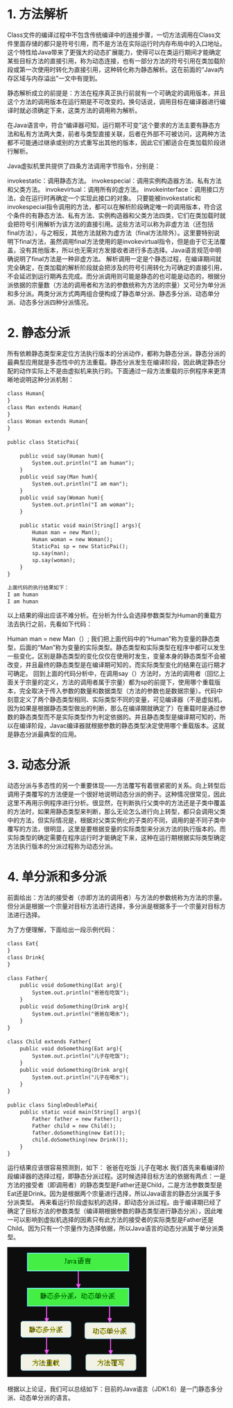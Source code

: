 # 1. 方法解析
   Class文件的编译过程中不包含传统编译中的连接步骤，一切方法调用在Class文件里面存储的都只是符号引用，而不是方法在实际运行时内存布局中的入口地址。这个特性给Java带来了更强大的动态扩展能力，使得可以在类运行期间才能确定某些目标方法的直接引用，称为动态连接，也有一部分方法的符号引用在类加载阶段或第一次使用时转化为直接引用，这种转化称为静态解析。这在前面的“Java内存区域与内存溢出”一文中有提到。

   静态解析成立的前提是：方法在程序真正执行前就有一个可确定的调用版本，并且这个方法的调用版本在运行期是不可改变的。换句话说，调用目标在编译器进行编译时就必须确定下来，这类方法的调用称为解析。

   在Java语言中，符合“编译器可知，运行期不可变”这个要求的方法主要有静态方法和私有方法两大类，前者与类型直接关联，后者在外部不可被访问，这两种方法都不可能通过继承或别的方式重写出其他的版本，因此它们都适合在类加载阶段进行解析。

   Java虚拟机里共提供了四条方法调用字节指令，分别是：

invokestatic：调用静态方法。
invokespecial：调用实例构造器<init>方法、私有方法和父类方法。
invokevirtual：调用所有的虚方法。
invokeinterface：调用接口方法，会在运行时再确定一个实现此接口的对象。
    只要能被invokestatic和invokespecial指令调用的方法，都可以在解析阶段确定唯一的调用版本，符合这个条件的有静态方法、私有方法、实例构造器和父类方法四类，它们在类加载时就会把符号引用解析为该方法的直接引用。这些方法可以称为非虚方法（还包括final方法），与之相反，其他方法就称为虚方法（final方法除外）。这里要特别说明下final方法，虽然调用final方法使用的是invokevirtual指令，但是由于它无法覆盖，没有其他版本，所以也无需对方发接收者进行多态选择。Java语言规范中明确说明了final方法是一种非虚方法。
    解析调用一定是个静态过程，在编译期间就完全确定，在类加载的解析阶段就会把涉及的符号引用转化为可确定的直接引用，不会延迟到运行期再去完成。而分派调用则可能是静态的也可能是动态的，根据分派依据的宗量数（方法的调用者和方法的参数统称为方法的宗量）又可分为单分派和多分派。两类分派方式两两组合便构成了静态单分派、静态多分派、动态单分派、动态多分派四种分派情况。
    
# 2. 静态分派   
  
  所有依赖静态类型来定位方法执行版本的分派动作，都称为静态分派，静态分派的最典型应用就是多态性中的方法重载。静态分派发生在编译阶段，因此确定静态分配的动作实际上不是由虚拟机来执行的。下面通过一段方法重载的示例程序来更清晰地说明这种分派机制：


```
class Human{
}  
class Man extends Human{
}
class Woman extends Human{
}
 
public class StaticPai{
 
	public void say(Human hum){
		System.out.println("I am human");
	}
	public void say(Man hum){
		System.out.println("I am man");
	}
	public void say(Woman hum){
		System.out.println("I am woman");
	}
 
	public static void main(String[] args){
		Human man = new Man();
		Human woman = new Woman();
		StaticPai sp = new StaticPai();
		sp.say(man);
		sp.say(woman);
	}
}
```
    上面代码的执行结果如下：
    I am human
    I am human

   以上结果的得出应该不难分析。在分析为什么会选择参数类型为Human的重载方法去执行之前，先看如下代码：

Human man = new Man（）;
    我们把上面代码中的“Human”称为变量的静态类型，后面的“Man”称为变量的实际类型。静态类型和实际类型在程序中都可以发生一些变化，区别是静态类型的变化仅仅在使用时发生，变量本身的静态类型不会被改变，并且最终的静态类型是在编译期可知的，而实际类型变化的结果在运行期才可确定。
    回到上面的代码分析中，在调用say（）方法时，方法的调用者（回忆上面关于宗量的定义，方法的调用者属于宗量）都为sp的前提下，使用哪个重载版本，完全取决于传入参数的数量和数据类型（方法的参数也是数据宗量）。代码中刻意定义了两个静态类型相同、实际类型不同的变量，可见编译器（不是虚拟机，因为如果是根据静态类型做出的判断，那么在编译期就确定了）在重载时是通过参数的静态类型而不是实际类型作为判定依据的。并且静态类型是编译期可知的，所以在编译阶段，Javac编译器就根据参数的静态类型决定使用哪个重载版本。这就是静态分派最典型的应用。

# 3. 动态分派  
   动态分派与多态性的另一个重要体现——方法覆写有着很紧密的关系。向上转型后调用子类覆写的方法便是一个很好地说明动态分派的例子。这种情况很常见，因此这里不再用示例程序进行分析。很显然，在判断执行父类中的方法还是子类中覆盖的方法时，如果用静态类型来判断，那么无论怎么进行向上转型，都只会调用父类中的方法，但实际情况是，根据对父类实例化的子类的不同，调用的是不同子类中覆写的方法，很明显，这里是要根据变量的实际类型来分派方法的执行版本的。而实际类型的确定需要在程序运行时才能确定下来，这种在运行期根据实际类型确定方法执行版本的分派过程称为动态分派。
 

# 4. 单分派和多分派
   前面给出：方法的接受者（亦即方法的调用者）与方法的参数统称为方法的宗量。但分派是根据一个宗量对目标方法进行选择，多分派是根据多于一个宗量对目标方法进行选择。

   为了方便理解，下面给出一段示例代码：
```
class Eat{
}
class Drink{
}
 
class Father{
	public void doSomething(Eat arg){
		System.out.println("爸爸在吃饭");
	}
	public void doSomething(Drink arg){
		System.out.println("爸爸在喝水");
	}
}
 
class Child extends Father{
	public void doSomething(Eat arg){
		System.out.println("儿子在吃饭");
	}
	public void doSomething(Drink arg){
		System.out.println("儿子在喝水");
	}
}
 
public class SingleDoublePai{
	public static void main(String[] args){
		Father father = new Father();
		Father child = new Child();
		father.doSomething(new Eat());
		child.doSomething(new Drink());
	}
}
```

   运行结果应该很容易预测到，如下：
    爸爸在吃饭
    儿子在喝水
    我们首先来看编译阶段编译器的选择过程，即静态分派过程。这时候选择目标方法的依据有两点：一是方法的接受者（即调用者）的静态类型是Father还是Child，二是方法参数类型是Eat还是Drink。因为是根据两个宗量进行选择，所以Java语言的静态分派属于多分派类型。
    再来看运行阶段虚拟机的选择，即动态分派过程。由于编译期已经了确定了目标方法的参数类型（编译期根据参数的静态类型进行静态分派），因此唯一可以影响到虚拟机选择的因素只有此方法的接受者的实际类型是Father还是Child。因为只有一个宗量作为选择依据，所以Java语言的动态分派属于单分派类型。


![](_v_images/_1551156685_7103.png)

   根据以上论证，我们可以总结如下：目前的Java语言（JDK1.6）是一门静态多分派、动态单分派的语言。


